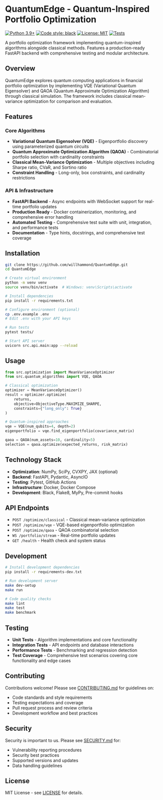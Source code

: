 # QuantumEdge - Quantum-Inspired Portfolio Optimization

[![Python 3.9+](https://img.shields.io/badge/python-3.9+-blue.svg)](https://www.python.org/downloads/)
[![Code style: black](https://img.shields.io/badge/code%20style-black-000000.svg)](https://github.com/psf/black)
[![License: MIT](https://img.shields.io/badge/License-MIT-yellow.svg)](https://opensource.org/licenses/MIT)
[![Tests](https://img.shields.io/badge/tests-comprehensive-green.svg)](#testing)

A portfolio optimization framework implementing quantum-inspired algorithms alongside classical methods. Features a production-ready FastAPI backend with comprehensive testing and modular architecture.

## Overview

QuantumEdge explores quantum computing applications in financial portfolio optimization by implementing VQE (Variational Quantum Eigensolver) and QAOA (Quantum Approximate Optimization Algorithm) through classical simulation. The framework includes classical mean-variance optimization for comparison and evaluation.

## Features

### Core Algorithms
- **Variational Quantum Eigensolver (VQE)** - Eigenportfolio discovery using parameterized quantum circuits
- **Quantum Approximate Optimization Algorithm (QAOA)** - Combinatorial portfolio selection with cardinality constraints
- **Classical Mean-Variance Optimization** - Multiple objectives including Sharpe ratio, CVaR, and Sortino ratio
- **Constraint Handling** - Long-only, box constraints, and cardinality restrictions

### API & Infrastructure
- **FastAPI Backend** - Async endpoints with WebSocket support for real-time portfolio updates
- **Production Ready** - Docker containerization, monitoring, and comprehensive error handling
- **Automated Testing** - Comprehensive test suite with unit, integration, and performance tests
- **Documentation** - Type hints, docstrings, and comprehensive test coverage

## Installation

```bash
git clone https://github.com/willhammond/QuantumEdge.git
cd QuantumEdge

# Create virtual environment
python -m venv venv
source venv/bin/activate  # Windows: venv\Scripts\activate

# Install dependencies
pip install -r requirements.txt

# Configure environment (optional)
cp .env.example .env
# Edit .env with your API keys

# Run tests
pytest tests/

# Start API server
uvicorn src.api.main:app --reload
```

## Usage

```python
from src.optimization import MeanVarianceOptimizer
from src.quantum_algorithms import VQE, QAOA

# Classical optimization
optimizer = MeanVarianceOptimizer()
result = optimizer.optimize(
    returns,
    objective=ObjectiveType.MAXIMIZE_SHARPE,
    constraints={"long_only": True}
)

# Quantum-inspired approaches
vqe = VQE(num_qubits=4, depth=2)
eigenportfolio = vqe.find_eigenportfolio(covariance_matrix)

qaoa = QAOA(num_assets=10, cardinality=5)
selection = qaoa.optimize(expected_returns, risk_matrix)
```

## Technology Stack

- **Optimization**: NumPy, SciPy, CVXPY, JAX (optional)
- **Backend**: FastAPI, Pydantic, AsyncIO
- **Testing**: Pytest, GitHub Actions
- **Infrastructure**: Docker, Docker Compose
- **Development**: Black, Flake8, MyPy, Pre-commit hooks

## API Endpoints

- `POST /optimize/classical` - Classical mean-variance optimization
- `POST /optimize/vqe` - VQE-based eigenportfolio optimization  
- `POST /optimize/qaoa` - QAOA combinatorial selection
- `WS /portfolio/stream` - Real-time portfolio updates
- `GET /health` - Health check and system status

## Development

```bash
# Install development dependencies
pip install -r requirements-dev.txt

# Run development server
make dev-setup
make run

# Code quality checks
make lint
make test
make benchmark
```

## Testing

- **Unit Tests** - Algorithm implementations and core functionality
- **Integration Tests** - API endpoints and database interactions
- **Performance Tests** - Benchmarking and regression detection
- **Test Coverage** - Comprehensive test scenarios covering core functionality and edge cases

## Contributing

Contributions welcome! Please see [CONTRIBUTING.md](CONTRIBUTING.md) for guidelines on:
- Code standards and style requirements
- Testing expectations and coverage
- Pull request process and review criteria
- Development workflow and best practices

## Security

Security is important to us. Please see [SECURITY.md](SECURITY.md) for:
- Vulnerability reporting procedures
- Security best practices
- Supported versions and updates
- Data handling guidelines

## License

MIT License - see [LICENSE](LICENSE) for details.
